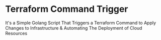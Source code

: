 # Terraform Command Trigger
It's a Simple Golang Script That Triggers a Terraform Command to Apply Changes to Infrastructure &amp; Automating The Deployment of Cloud Resources
